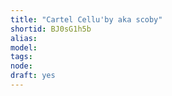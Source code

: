 ```yaml
---
title: "Cartel Cellu'by aka scoby"
shortid: BJ0sG1h5b
alias: 
model: 
tags: 
node: 
draft: yes
--- 
```

 